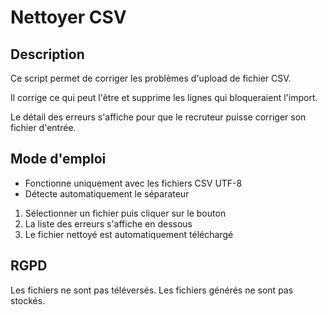 # Nettoyer CSV

## Description
Ce script permet de corriger les problèmes d'upload de fichier CSV.

Il corrige ce qui peut l'être et supprime les lignes qui bloqueraient l'import.

Le détail des erreurs s'affiche pour que le recruteur puisse corriger son fichier d'entrée.

## Mode d'emploi
- Fonctionne uniquement avec les fichiers CSV UTF-8
- Détecte automatiquement le séparateur

1. Sélectionner un fichier puis cliquer sur le bouton
2. La liste des erreurs s'affiche en dessous
3. Le fichier nettoyé est automatiquement téléchargé

## RGPD
Les fichiers ne sont pas téléversés.
Les fichiers générés ne sont pas stockés.